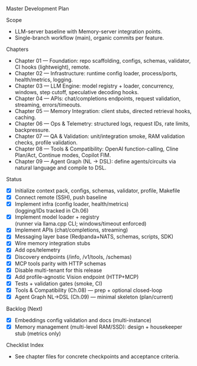Master Development Plan

Scope
- LLM-server baseline with Memory-server integration points.
- Single-branch workflow (main), organic commits per feature.

Chapters
- Chapter 01 — Foundation: repo scaffolding, configs, schemas, validator, CI hooks (lightweight), remote.
- Chapter 02 — Infrastructure: runtime config loader, process/ports, health/metrics, logging.
- Chapter 03 — LLM Engine: model registry + loader, concurrency, windows, step cutoff, speculative decoding hooks.
- Chapter 04 — APIs: chat/completions endpoints, request validation, streaming, errors/timeouts.
- Chapter 05 — Memory Integration: client stubs, directed retrieval hooks, caching.
- Chapter 06 — Ops & Telemetry: structured logs, request IDs, rate limits, backpressure.
- Chapter 07 — QA & Validation: unit/integration smoke, RAM validation checks, profile validation.
- Chapter 08 — Tools & Compatibility: OpenAI function-calling, Cline Plan/Act, Continue modes, Copilot FIM.
- Chapter 09 — Agent Graph (NL → DSL): define agents/circuits via natural language and compile to DSL.

Status
- [x] Initialize context pack, configs, schemas, validator, profile, Makefile
- [x] Connect remote (SSH), push baseline
- [x] Implement infra (config loader, health/metrics)  
  (logging/IDs tracked in Ch.06)
- [x] Implement model loader + registry  
  (runner via llama.cpp CLI; windows/timeout enforced)
- [x] Implement APIs (chat/completions, streaming)
- [x] Messaging layer base (Redpanda+NATS, schemas, scripts, SDK)
 - [x] Wire memory integration stubs
- [x] Add ops/telemetry
- [x] Discovery endpoints (/info, /v1/tools, /schemas)
- [x] MCP tools parity with HTTP schemas
- [x] Disable multi-tenant for this release
- [x] Add profile-agnostic Vision endpoint (HTTP+MCP)
- [x] Tests + validation gates (smoke, CI)
- [x] Tools & Compatibility (Ch.08) — prep + optional closed-loop
- [x] Agent Graph NL→DSL (Ch.09) — minimal skeleton (plan/current)

Backlog (Next)
- [x] Embeddings config validation and docs (multi-instance)
- [x] Memory management (multi-level RAM/SSD): design + housekeeper stub (metrics only)

Checklist Index
- See chapter files for concrete checkpoints and acceptance criteria.
